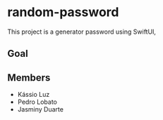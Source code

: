 # random-password

This project is a generator password using SwiftUI, 

## Goal


## Members
 - Kássio Luz
 - Pedro Lobato
 - Jasminy Duarte
